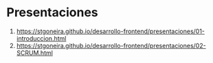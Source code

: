 # Presentaciones 

1. https://stgoneira.github.io/desarrollo-frontend/presentaciones/01-introduccion.html
1. https://stgoneira.github.io/desarrollo-frontend/presentaciones/02-SCRUM.html